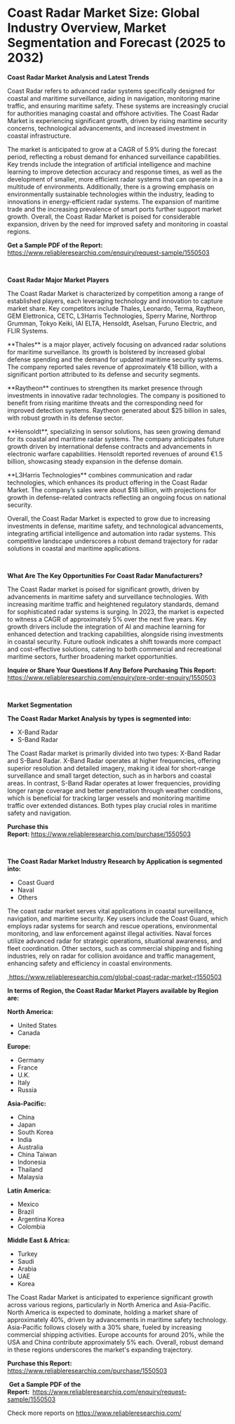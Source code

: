 <p><h1>Coast Radar Market Size: Global Industry Overview, Market Segmentation and Forecast (2025 to 2032)</h1></p><p><strong>Coast Radar Market Analysis and Latest Trends</strong></p>
<p><p>Coast Radar refers to advanced radar systems specifically designed for coastal and maritime surveillance, aiding in navigation, monitoring marine traffic, and ensuring maritime safety. These systems are increasingly crucial for authorities managing coastal and offshore activities. The Coast Radar Market is experiencing significant growth, driven by rising maritime security concerns, technological advancements, and increased investment in coastal infrastructure.</p><p>The market is anticipated to grow at a CAGR of 5.9% during the forecast period, reflecting a robust demand for enhanced surveillance capabilities. Key trends include the integration of artificial intelligence and machine learning to improve detection accuracy and response times, as well as the development of smaller, more efficient radar systems that can operate in a multitude of environments. Additionally, there is a growing emphasis on environmentally sustainable technologies within the industry, leading to innovations in energy-efficient radar systems. The expansion of maritime trade and the increasing prevalence of smart ports further support market growth. Overall, the Coast Radar Market is poised for considerable expansion, driven by the need for improved safety and monitoring in coastal regions.</p></p>
<p><strong>Get a Sample PDF of the Report:&nbsp;</strong> <a href="https://www.reliableresearchiq.com/enquiry/request-sample/1550503?utm_campaign=1144&utm_medium=2&utm_source=Github&utm_content=ia&utm_term=16022025&utm_id=coast-radar">https://www.reliableresearchiq.com/enquiry/request-sample/1550503</a></p>
<p>&nbsp;</p>
<p><strong>Coast Radar Major Market Players</strong></p>
<p><p>The Coast Radar Market is characterized by competition among a range of established players, each leveraging technology and innovation to capture market share. Key competitors include Thales, Leonardo, Terma, Raytheon, GEM Elettronica, CETC, L3Harris Technologies, Sperry Marine, Northrop Grumman, Tokyo Keiki, IAI ELTA, Hensoldt, Aselsan, Furuno Electric, and FLIR Systems.</p><p>**Thales** is a major player, actively focusing on advanced radar solutions for maritime surveillance. Its growth is bolstered by increased global defense spending and the demand for updated maritime security systems. The company reported sales revenue of approximately €18 billion, with a significant portion attributed to its defense and security segments.</p><p>**Raytheon** continues to strengthen its market presence through investments in innovative radar technologies. The company is positioned to benefit from rising maritime threats and the corresponding need for improved detection systems. Raytheon generated about $25 billion in sales, with robust growth in its defense sector.</p><p>**Hensoldt**, specializing in sensor solutions, has seen growing demand for its coastal and maritime radar systems. The company anticipates future growth driven by international defense contracts and advancements in electronic warfare capabilities. Hensoldt reported revenues of around €1.5 billion, showcasing steady expansion in the defense domain.</p><p>**L3Harris Technologies** combines communication and radar technologies, which enhances its product offering in the Coast Radar Market. The company’s sales were about $18 billion, with projections for growth in defense-related contracts reflecting an ongoing focus on national security.</p><p>Overall, the Coast Radar Market is expected to grow due to increasing investments in defense, maritime safety, and technological advancements, integrating artificial intelligence and automation into radar systems. This competitive landscape underscores a robust demand trajectory for radar solutions in coastal and maritime applications.</p></p>
<p>&nbsp;</p>
<p><strong>What Are The Key Opportunities For Coast Radar Manufacturers?</strong></p>
<p><p>The Coast Radar market is poised for significant growth, driven by advancements in maritime safety and surveillance technologies. With increasing maritime traffic and heightened regulatory standards, demand for sophisticated radar systems is surging. In 2023, the market is expected to witness a CAGR of approximately 5% over the next five years. Key growth drivers include the integration of AI and machine learning for enhanced detection and tracking capabilities, alongside rising investments in coastal security. Future outlook indicates a shift towards more compact and cost-effective solutions, catering to both commercial and recreational maritime sectors, further broadening market opportunities.</p></p>
<p><strong>Inquire or Share Your Questions If Any Before Purchasing This Report:</strong> <a href="https://www.reliableresearchiq.com/enquiry/pre-order-enquiry/1550503?utm_campaign=1144&utm_medium=2&utm_source=Github&utm_content=ia&utm_term=16022025&utm_id=coast-radar">https://www.reliableresearchiq.com/enquiry/pre-order-enquiry/1550503</a></p>
<p>&nbsp;</p>
<p><strong>Market Segmentation</strong></p>
<p><strong>The Coast Radar Market Analysis by types is segmented into:</strong></p>
<p><ul><li>X-Band Radar</li><li>S-Band Radar</li></ul></p>
<p><p>The Coast Radar market is primarily divided into two types: X-Band Radar and S-Band Radar. X-Band Radar operates at higher frequencies, offering superior resolution and detailed imagery, making it ideal for short-range surveillance and small target detection, such as in harbors and coastal areas. In contrast, S-Band Radar operates at lower frequencies, providing longer range coverage and better penetration through weather conditions, which is beneficial for tracking larger vessels and monitoring maritime traffic over extended distances. Both types play crucial roles in maritime safety and navigation.</p></p>
<p><strong>Purchase this Report:&nbsp;</strong><a href="https://www.reliableresearchiq.com/purchase/1550503?utm_campaign=1144&utm_medium=2&utm_source=Github&utm_content=ia&utm_term=16022025&utm_id=coast-radar">https://www.reliableresearchiq.com/purchase/1550503</a></p>
<p>&nbsp;</p>
<p><strong>The Coast Radar Market Industry Research by Application is segmented into:</strong></p>
<p><ul><li>Coast Guard</li><li>Naval</li><li>Others</li></ul></p>
<p><p>The coast radar market serves vital applications in coastal surveillance, navigation, and maritime security. Key users include the Coast Guard, which employs radar systems for search and rescue operations, environmental monitoring, and law enforcement against illegal activities. Naval forces utilize advanced radar for strategic operations, situational awareness, and fleet coordination. Other sectors, such as commercial shipping and fishing industries, rely on radar for collision avoidance and traffic management, enhancing safety and efficiency in coastal environments.</p></p>
<p><a href="https://www.reliableresearchiq.com/global-coast-radar-market-r1550503?utm_campaign=1144&utm_medium=2&utm_source=Github&utm_content=ia&utm_term=16022025&utm_id=coast-radar">&nbsp;https://www.reliableresearchiq.com/global-coast-radar-market-r1550503</a></p>
<p><strong>In terms of Region, the Coast Radar Market Players available by Region are:</strong></p>
<p>
    <p> <strong> North America: </strong>
        <ul>
            <li>United States</li>
            <li>Canada</li>
        </ul>
        </p> 
    <p> <strong> Europe: </strong>
        <ul>
            <li>Germany</li>
            <li>France</li>
            <li>U.K.</li>
            <li>Italy</li>
            <li>Russia</li>
        </ul>
        </p> 
    <p> <strong> Asia-Pacific: </strong>
        <ul>
            <li>China</li>
            <li>Japan</li>
            <li>South Korea</li>
            <li>India</li>
            <li>Australia</li>
            <li>China Taiwan</li>
            <li>Indonesia</li>
            <li>Thailand</li>
            <li>Malaysia</li>
        </ul>
        </p> 
    <p> <strong> Latin America: </strong>
        <ul>
            <li>Mexico</li>
            <li>Brazil</li>
            <li>Argentina Korea</li>
            <li>Colombia</li>
        </ul>
        </p> 
    <p> <strong> Middle East & Africa: </strong>
        <ul>
            <li>Turkey</li>
            <li>Saudi</li>
            <li>Arabia</li>
            <li>UAE</li>
            <li>Korea</li>
        </ul>
    </p>
    </p>
<p><p>The Coast Radar Market is anticipated to experience significant growth across various regions, particularly in North America and Asia-Pacific. North America is expected to dominate, holding a market share of approximately 40%, driven by advancements in maritime safety technology. Asia-Pacific follows closely with a 30% share, fueled by increasing commercial shipping activities. Europe accounts for around 20%, while the USA and China contribute approximately 5% each. Overall, robust demand in these regions underscores the market's expanding trajectory.</p></p>
<p><strong>Purchase this Report: </strong><a href="https://www.reliableresearchiq.com/purchase/1550503?utm_campaign=1144&utm_medium=2&utm_source=Github&utm_content=ia&utm_term=16022025&utm_id=coast-radar">https://www.reliableresearchiq.com/purchase/1550503</a></p>
<p>&nbsp;<strong>Get a Sample PDF of the Report:&nbsp;&nbsp;</strong><a href="https://www.reliableresearchiq.com/enquiry/request-sample/1550503?utm_campaign=1144&utm_medium=2&utm_source=Github&utm_content=ia&utm_term=16022025&utm_id=coast-radar">https://www.reliableresearchiq.com/enquiry/request-sample/1550503</a></p>
<p><strong></strong></p>
<p>Check more reports on <a href="https://www.reliableresearchiq.com/?utm_campaign=1144&utm_medium=2&utm_source=Github&utm_content=ia&utm_term=16022025&utm_id=coast-radar">https://www.reliableresearchiq.com/</a></p>